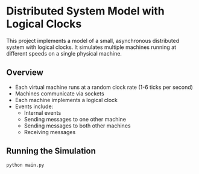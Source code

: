 # Distributed System Model with Logical Clocks

This project implements a model of a small, asynchronous distributed system with logical clocks. It simulates multiple machines running at different speeds on a single physical machine.

## Overview

- Each virtual machine runs at a random clock rate (1-6 ticks per second)
- Machines communicate via sockets
- Each machine implements a logical clock
- Events include:
  - Internal events
  - Sending messages to one other machine
  - Sending messages to both other machines
  - Receiving messages

## Running the Simulation

```bash
python main.py
```
